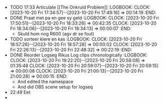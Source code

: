 - TODO 17:33 Articulate [[The Onkruid Problem]]
  :LOGBOOK:
  CLOCK: [2023-10-20 Fri 17:34:57]--[2023-10-20 Fri 17:49:16] =>  00:14:19
  :END:
- DONE Praat met pa en gee sy geld
  :LOGBOOK:
  CLOCK: [2023-10-20 Fri 17:50:51]--[2023-10-20 Fri 18:33:26] =>  00:42:35
  CLOCK: [2023-10-20 Fri 18:34:06]--[2023-10-20 Fri 18:34:13] =>  00:00:07
  :END:
	- Skuld hom nog R600 (agv dr se fout)
- TODO sorteer klere en kas
  :LOGBOOK:
  CLOCK: [2023-10-20 Fri 18:57:26]--[2023-10-20 Fri 18:57:28] =>  00:00:02
  CLOCK: [2023-10-20 Fri 22:26:13]--[2023-10-20 Fri 22:48:32] =>  00:22:19
  :END:
- DONE Reorder Logseg Rikus Log clips chronologically
  :LOGBOOK:
  CLOCK: [2023-10-20 Fri 19:22:20]--[2023-10-20 Fri 20:58:08] =>  01:35:48
  CLOCK: [2023-10-20 Fri 20:59:07]--[2023-10-20 Fri 20:59:15] =>  00:00:08
  CLOCK: [2023-10-20 Fri 21:00:13]--[2023-10-20 Fri 21:00:28] =>  00:00:15
  :END:
	- And edited the namespace
	- And did OBS scene setup for logseq
- 22:48 Eet
-